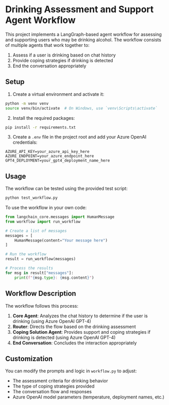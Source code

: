 # Drinking Assessment and Support Agent Workflow

This project implements a LangGraph-based agent workflow for assessing and supporting users who may be drinking alcohol. The workflow consists of multiple agents that work together to:

1. Assess if a user is drinking based on chat history
2. Provide coping strategies if drinking is detected
3. End the conversation appropriately

## Setup

1. Create a virtual environment and activate it:
```bash
python -m venv venv
source venv/bin/activate  # On Windows, use `venv\Scripts\activate`
```

2. Install the required packages:
```bash
pip install -r requirements.txt
```

3. Create a `.env` file in the project root and add your Azure OpenAI credentials:
```
AZURE_API_KEY=your_azure_api_key_here
AZURE_ENDPOINT=your_azure_endpoint_here
GPT4_DEPLOYMENT=your_gpt4_deployment_name_here
```

## Usage

The workflow can be tested using the provided test script:

```bash
python test_workflow.py
```

To use the workflow in your own code:

```python
from langchain_core.messages import HumanMessage
from workflow import run_workflow

# Create a list of messages
messages = [
    HumanMessage(content="Your message here")
]

# Run the workflow
result = run_workflow(messages)

# Process the results
for msg in result["messages"]:
    print(f"{msg.type}: {msg.content}")
```

## Workflow Description

The workflow follows this process:

1. **Core Agent**: Analyzes the chat history to determine if the user is drinking (using Azure OpenAI GPT-4)
2. **Router**: Directs the flow based on the drinking assessment
3. **Coping Solution Agent**: Provides support and coping strategies if drinking is detected (using Azure OpenAI GPT-4)
4. **End Conversation**: Concludes the interaction appropriately

## Customization

You can modify the prompts and logic in `workflow.py` to adjust:

- The assessment criteria for drinking behavior
- The type of coping strategies provided
- The conversation flow and responses
- Azure OpenAI model parameters (temperature, deployment names, etc.) 